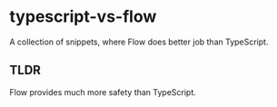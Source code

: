 # typescript-vs-flow

A collection of snippets, where Flow does better job than TypeScript.

## TLDR

Flow provides much more safety than TypeScript.
